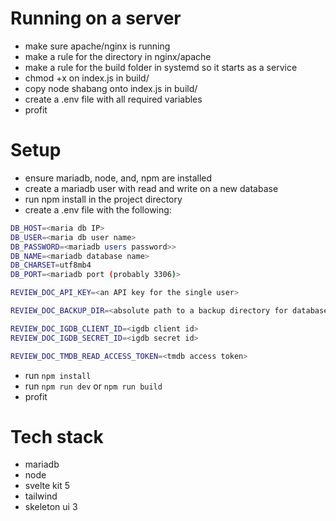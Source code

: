 # Running on a server

- make sure apache/nginx is running
- make a rule for the directory in nginx/apache
- make a rule for the build folder in systemd so it starts as a service
- chmod +x on index.js in build/
- copy node shabang onto index.js in build/
- create a .env file with all required variables
- profit

# Setup
- ensure mariadb, node, and, npm are installed
- create a mariadb user with read and write on a new database
- run npm install in the project directory
- create a .env file with the following:
```sh
DB_HOST=<maria db IP>
DB_USER=<maria db user name>
DB_PASSWORD=<mariadb users password>>
DB_NAME=<mariadb database name>
DB_CHARSET=utf8mb4
DB_PORT=<mariadb port (probably 3306)>

REVIEW_DOC_API_KEY=<an API key for the single user>

REVIEW_DOC_BACKUP_DIR=<absolute path to a backup directory for database snapshots>

REVIEW_DOC_IGDB_CLIENT_ID=<igdb client id>
REVIEW_DOC_IGDB_SECRET_ID=<igdb secret id>

REVIEW_DOC_TMDB_READ_ACCESS_TOKEN=<tmdb access token>

```
- run ``npm install``
- run ``npm run dev`` or ``npm run build``
- profit

# Tech stack
- mariadb
- node
- svelte kit 5
- tailwind
- skeleton ui 3